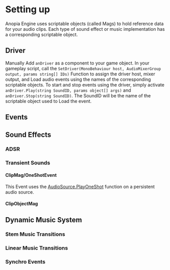 # Setting up
Anopia Engine uses scriptable objects (called Mags) to hold reference data for your audio clips.
Each type of sound effect or music implementation has a corresponding scriptable object.
## Driver
Manually Add `anDriver` as a component to your game object.
In your gameplay script, call the `SetDriver(MonoBehaviour host, AudioMixerGroup output, params string[] IDs)` Function to assign the driver host, mixer output, and Load audio events using the names of the corresponding scriptable objects.
To start and stop events using the driver, simply activate `anDriver.Play(string SoundID, params object[] args)` and `anDriver.Stop(string SoundID)`. The SoundID will be the name of the scriptable object used to Load the event.
## Events

## Sound Effects
### ADSR
### Transient Sounds
#### ClipMag/OneShotEvent
This Event uses the [AudioSource.PlayOneShot](https://docs.unity3d.com/ScriptReference/AudioSource.PlayOneShot.html) function on a persistent audio source.
#### ClipObjectMag
## Dynamic Music System
### Stem Music Transitions
### Linear Music Transitions
### Synchro Events
